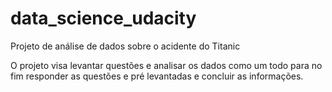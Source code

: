 # data_science_udacity
Projeto de análise de dados sobre o acidente do Titanic

O projeto visa levantar questões e analisar os dados como um todo para no fim responder as questões e pré levantadas e concluir as informações.
